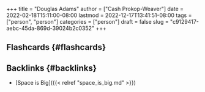 +++
title = "Douglas Adams"
author = ["Cash Prokop-Weaver"]
date = 2022-02-18T15:11:00-08:00
lastmod = 2022-12-17T13:41:51-08:00
tags = ["person", "person"]
categories = ["person"]
draft = false
slug = "c9129417-aebc-45da-869d-39024b2c0352"
+++

## Flashcards {#flashcards}


## Backlinks {#backlinks}

-   [Space is Big]({{< relref "space_is_big.md" >}})

